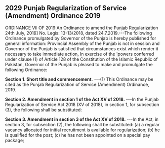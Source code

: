## 2029 Punjab Regularization of Service (Amendment) Ordinance 2019
 
ORDINANCE VII OF 2019
An Ordinance to amend the Punjab Regularization
24th July, 2019]
No. Legis: 13-13/2018, dated 24.7.2019.---The following Ordinance promulgated by Governor of the Punjab is hereby published for general information:
Provincial Assembly of the Punjab is not in session and Governor of the Punjab is satisfied that circumstances exist which render it necessary to take immediate action,
In exercise of the 'powers conferred under clause (1) of Article 128 of the Constitution of the Islamic Republic of Pakistan, Governor of the Punjab is pleased to make and promulgate the following Ordinance:

**Section 1. Short title and commencement.**
---(1) This Ordinance may be cited as the Punjab Regularization of Service (Amendment) Ordinance, 2019.

 

**Section 2. Amendment in section 1 of the Act XV of 2018.**
---In the Punjab Regularization of Service Act 2018 (XV of 2018), in section 1, for subsection (3), the following shall be substituted:

 

**Section 3. Amendment in section 3 of the Act XV of 2018.**
---In the Act, in section 3, for subsection (2), the following shall be substituted:
   (a) a regular vacancy allocated for initial recruitment is available for regularization;
   (b) he is qualified for the post;
   (c) he has not been appointed on a special pay package;

